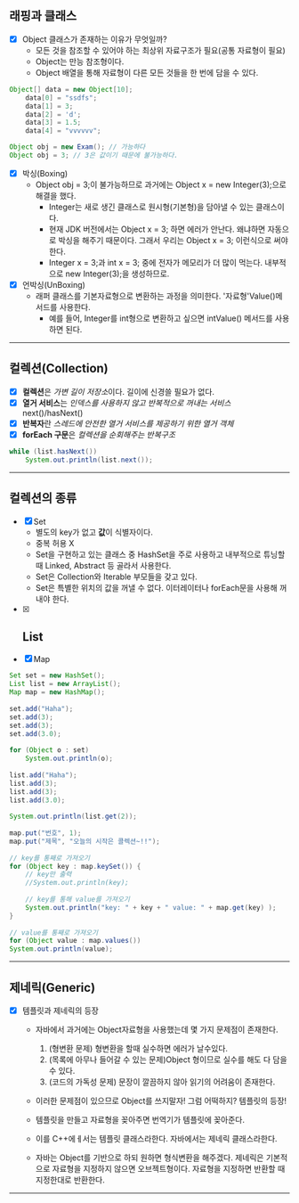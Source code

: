 ## 래핑과 클래스
- [x] Object 클래스가 존재하는 이유가 무엇일까?
  - 모든 것을 참조할 수 있어야 하는 최상위 자료구조가 필요(공통 자료형이 필요)
  - Object는 만능 참조형이다.
  - Object 배열을 통해 자료형이 다른 모든 것들을 한 번에 담을 수 있다.
```java
Object[] data = new Object[10];
    data[0] = "ssdfs";
    data[1] = 3;
    data[2] = 'd';
    data[3] = 1.5;
    data[4] = "vvvvvv";
```
```java
Object obj = new Exam(); // 가능하다
Object obj = 3; // 3은 값이기 때문에 불가능하다.
```
- [x] 박싱(Boxing)
  - Object obj = 3;이 불가능하므로 과거에는 Object x = new Integer(3);으로 해결을 했다.
    - Integer는 새로 생긴 클래스로 원시형(기본형)을 담아낼 수 있는 클래스이다.
    - 현재 JDK 버전에서는 Object x = 3; 하면 에러가 안난다. 왜냐하면 자동으로 박싱을 해주기 때문이다. 그래서 우리는 Object x = 3; 이런식으로 써야 한다.
    - Integer x = 3;과 int x = 3; 중에 전자가 메모리가 더 많이 먹는다. 내부적으로 new Integer(3);을 생성하므로.
- [x] 언박싱(UnBoxing)
  - 래퍼 클래스를 기본자료형으로 변환하는 과정을 의미한다. '자료형'Value()메서드를 사용한다.
    - 예를 들어, Integer를 int형으로 변환하고 싶으면 intValue() 메서드를 사용하면 된다.
---
## 컬렉션(Collection)
- [x] **컬렉션**은 *가변 길이 저장소*이다. 길이에 신경쓸 필요가 없다.
- [x] **열거 서비스**는 *인덱스를 사용하지 않고 반복적으로 꺼내는 서비스* next()/hasNext()
- [x] **반복자**란 *스레드에 안전한 열거 서비스를 제공하기 위한 열거 객체*
- [x] **forEach 구문**은 *컬렉션을 순회해주는 반복구조*
```java
while (list.hasNext()) 
    System.out.println(list.next());
```
---
## 컬렉션의 종류
- [x] Set
  - 별도의 key가 없고 **값**이 식별자이다.
  - 중복 허용 X
  - Set을 구현하고 있는 클래스 중 HashSet을 주로 사용하고 내부적으로 튜닝할 때 Linked, Abstract 등 골라서 사용한다.
  - Set은 Collection<E>와 Iterable<E> 부모들을 갖고 있다.
  - Set은 특별한 위치의 값을 꺼낼 수 없다. 이터레이터나 forEach문을 사용해 꺼내야 한다.
- [x] List
  - 
- [x] Map

```java
Set set = new HashSet();
List list = new ArrayList();
Map map = new HashMap();
		
set.add("Haha");
set.add(3);
set.add(3);
set.add(3.0);
	
for (Object o : set)
    System.out.println(o);
		
list.add("Haha");
list.add(3);
list.add(3);
list.add(3.0);
		
System.out.println(list.get(2));
		
map.put("번호", 1);
map.put("제목", "오늘의 시작은 콜렉션~!!");
		
// key를 통째로 가져오기
for (Object key : map.keySet()) {
    // key만 출력
    //System.out.println(key);
			
    // key를 통해 value를 가져오기
    System.out.println("key: " + key + " value: " + map.get(key) );
}
		
// value를 통째로 가져오기
for (Object value : map.values())
System.out.println(value);
```
---
## 제네릭(Generic)
- [x] 템플릿과 제네릭의 등장
  - 자바에서 과거에는 Object자료형을 사용했는데 몇 가지 문제점이 존재한다.
    1. (형변환 문제) 형변환을 할때 실수하면 에러가 날수있다. 
    2. (목록에 아무나 들어갈 수 있는 문제)Object 형이므로 실수를 해도 다 담을 수 있다.
    3. (코드의 가독성 문제) 문장이 깔끔하지 않아 읽기의 어려움이 존재한다.
  - 이러한 문제점이 있으므로 Object를 쓰지말자! 그럼 어떡하지? 템플릿의 등장! 

  - 템플릿을 만들고 자료형을 꽂아주면 번역기가 템플릿에 꽂아준다. 
  - 이를 C++에ㅔ서는 템플릿 클래스라한다. 자바에서는 제네릭 클래스라한다.
  - 자바는 Object를 기반으로 하되 원하면 형식변환을 해주겠다. 제네릭은 기본적으로 자료형을 지정하지 않으면 오브젝트형이다. 자료형을 지정하면 반환할 때 지정한대로 반환한다.
---
